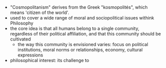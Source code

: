 - "Cosmopolitanism" derives from the Greek "kosmopolités", which means 'citizen of the world'.
- used to cover a wide range of moral and sociopolitical issues withink Philosophy
- the core idea is that all humans belong to a single community, regardless of their political affiliation, and that this community should be cultivated
	- the way this community is envisioned varies: focus on political institutions, moral norms or relationships, economy, cultural expressions
- philosophical interest: its challenge to 